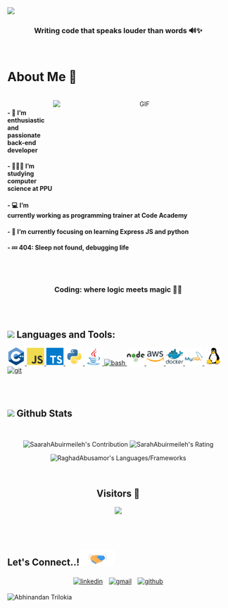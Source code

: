 


<img src="https://readme-typing-svg.herokuapp.com?font=Fira+Code&size=30&pause=1000&color=7358d9&random=false&width=435&lines=Hello+there!+🙋‍♀️+I'm+Sarah+Abu+irmeileh](https://readme-typing-svg.herokuapp.com?font=Fira+Code&pause=1000&color=7358D9&random=false&width=500&height=100&lines=Hello+there!++%F0%9F%99%8B%F0%9F%8F%BB%E2%80%8D%E2%99%80%EF%B8%8F+I'm+Sarah+Abu+irmeileh)](https://readme-typing-svg.herokuapp.com?font=Fira+Code&pause=1000&color=7358D9&random=false&width=600&height=70&lines=Hello+there!++%F0%9F%99%8B%F0%9F%8F%BB%E2%80%8D%E2%99%80%EF%B8%8F+I'm+Sarah+Abu+irmeileh)">

<!-- <img src="https://media.giphy.com/media/hvRJCLFzcasrR4ia7z/giphy.gif" width="30" style="display: inline-block; margin-left: 10px; vertical-align: top;"> -->




<h3 align="center">Writing code that speaks louder than words 🔊✨</h3>

<br>

<h1>About Me 💎</h1>
<a target="_blank" align="center">
<br>
  <img align="right" top="100" height="250" width="400" alt="GIF" src="https://media.giphy.com/media/v1.Y2lkPTc5MGI3NjExZzd5d2ViODNvcnhjN29sa2ZwMTlsMnJ5b2FnMGNiNGFvNDVjMHU2NiZlcD12MV9pbnRlcm5hbF9naWZfYnlfaWQmY3Q9Zw/L1R1tvI9svkIWwpVYr/giphy.gif">
</a>


####  -  🔭 I’m enthusiastic and passionate back-end developer

#### -  👩🏻‍💻 I’m studying computer science at PPU
  
#### -  💻 I’m currently working as programming trainer at Code Academy
  
#### -  🎯 I’m currently focusing on learning Express JS and python

#### -  💤 **404:** Sleep not found, debugging life 

<br> <br> <h3  align="center">  **Coding:**  where logic meets magic 🧠💫 </h3> <br><br>

## <img src="https://media2.giphy.com/media/QssGEmpkyEOhBCb7e1/giphy.gif?cid=ecf05e47a0n3gi1bfqntqmob8g9aid1oyj2wr3ds3mg700bl&rid=giphy.gif" width ="25"><b> Languages and Tools:
</b>
<p align="left"> <a href="https://www.w3schools.com/cpp/" target="_blank" rel="noreferrer"> <img src="https://raw.githubusercontent.com/devicons/devicon/master/icons/cplusplus/cplusplus-original.svg" alt="cplusplus" width="40" height="40"/><a href="https://developer.mozilla.org/en-US/docs/Web/JavaScript" target="_blank" rel="noreferrer"> <img src="https://raw.githubusercontent.com/devicons/devicon/master/icons/javascript/javascript-original.svg" alt="javascript" width="40" height="40"/> </a>    <a href="https://www.typescriptlang.org/" target="_blank" rel="noreferrer"> <img src="https://raw.githubusercontent.com/devicons/devicon/master/icons/typescript/typescript-original.svg" alt="typescript" width="40" height="40"/> </a>    <a href="https://www.python.org" target="_blank" rel="noreferrer"> <img src="https://raw.githubusercontent.com/devicons/devicon/master/icons/python/python-original.svg" alt="python" width="40" height="40"/> </a>   <a href="https://www.java.com" target="_blank" rel="noreferrer"> <img src="https://raw.githubusercontent.com/devicons/devicon/master/icons/java/java-original.svg" alt="java" width="40" height="40"/> </a> <a href="https://www.gnu.org/software/bash/" target="_blank" rel="noreferrer"> <img src="https://www.vectorlogo.zone/logos/gnu_bash/gnu_bash-icon.svg" alt="bash" width="40" height="40"/>  <a href="https://nodejs.org" target="_blank" rel="noreferrer"> <img src="https://raw.githubusercontent.com/devicons/devicon/master/icons/nodejs/nodejs-original-wordmark.svg" alt="nodejs" width="40" height="40"/> </a>  </a> <a href="https://aws.amazon.com" target="_blank" rel="noreferrer"> <img src="https://raw.githubusercontent.com/devicons/devicon/master/icons/amazonwebservices/amazonwebservices-original-wordmark.svg" alt="aws" width="40" height="40"/> </a>    <a href="https://www.docker.com/" target="_blank" rel="noreferrer"> <img src="https://raw.githubusercontent.com/devicons/devicon/master/icons/docker/docker-original-wordmark.svg" alt="docker" width="40" height="40"/>  <a href="https://www.mysql.com/" target="_blank" rel="noreferrer"> <img src="https://raw.githubusercontent.com/devicons/devicon/master/icons/mysql/mysql-original-wordmark.svg" alt="mysql" width="40" height="40"/> </a>   <a href="https://www.linux.org/" target="_blank" rel="noreferrer"> <img src="https://raw.githubusercontent.com/devicons/devicon/master/icons/linux/linux-original.svg" alt="linux" width="40" height="40"/> </a>    <a href="https://git-scm.com/" target="_blank" rel="noreferrer"> <img src="https://www.vectorlogo.zone/logos/git-scm/git-scm-icon.svg" alt="git" width="40" height="40"/> </a>  </p>
<br> <br>


## <img src="https://media.giphy.com/media/iY8CRBdQXODJSCERIr/giphy.gif" width="35"><b> Github Stats </b>
<br>

<p align="center">
  <!-- GitHub Stats -->
  <img src="https://github-readme-stats.vercel.app/api?username=SarahAbuirmeileh&count_private=true&theme=github_dark&hide_border=true" alt="SaarahAbuirmeileh's Contribution" width=400>
  <!-- GitHub Streak Stats -->
  <img src="https://github-readme-streak-stats.herokuapp.com?user=SarahAbuirmeileh&count_private=true&theme=github_dark&hide_border=true" alt="SarahAbuirmeileh's Rating" width=440>
</p>

<p align = "center">
 <img src = "https://github-readme-stats.vercel.app/api/top-langs?username=SarahAbuirmeileh&show_icons=true&count_private=true&locale=en&layout=compact&langs_count=10&hide_border=true&bg_color=0d1117&title_color=559ff4&text_color=fcfcfc&icon_color=559ff4" alt = "RaghadAbusamor's Languages/Frameworks" width = 350 />
</p>

<br> 



<h2 align="center">Visitors 👀</h2>
<div align="center" >
  <img src="https://profile-counter.glitch.me/RaghadAbusamor/count.svg"></img>
</div>


<br><br>
## <b> Let's Connect..!</b><img src="https://github.com/0xAbdulKhalid/0xAbdulKhalid/raw/main/assets/mdImages/handshake.gif" width ="80">
<p align="center">
	<a href="https://www.linkedin.com/in/sarah-abu-irmeileh-9011b2276/"><img alt="linkedin" width="10%" style="padding:5px" src="https://img.icons8.com/clouds/100/000000/linkedin.png"/></a>
	<a href="mailto:sarahabuirmeileh@gmail.com"><img alt="gmail" width="10%" style="padding:5px" src="https://img.icons8.com/clouds/100/000000/gmail.png"/></a>
 	<a href="https://github.com/SarahAbuirmeileh"><img alt="github" width="10%" style="padding:5px" src="https://img.icons8.com/clouds/100/000000/github.png"/></a>
</p>


![Abhinandan Trilokia](https://raw.githubusercontent.com/Trilokia/Trilokia/379277808c61ef204768a61bbc5d25bc7798ccf1/bottom_header.svg)
